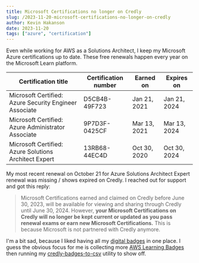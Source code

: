 ```yaml
---
title: Microsoft Certifications no longer on Credly
slug: /2023-11-20-microsoft-certifications-no-longer-on-credly
author: Kevin Hakanson
date: 2023-11-20
tags: ["azure", "certification"]
---
```


Even while working for AWS as a Solutions Architect, I keep my Microsoft Azure certifications up to date.  These free renewals happen every year on the Microsoft Learn platform.  


|Certification title | Certification number | Earned on | Expires on |
|--|--|--|--|
|Microsoft Certified: Azure Security Engineer Associate | D5CB4B-49F723 | Jan 21, 2021 | Jan 21, 2024 |
|Microsoft Certified: Azure Administrator Associate | 9P7D3F-0425CF | Mar 13, 2021 | Mar 13, 2024 |
|Microsoft Certified: Azure Solutions Architect Expert | 13RB68-44EC4D | Oct 30, 2020 | Oct 30, 2024 |

My most recent renewal on October 21 for Azure Solutions Architect Expert renewal was missing / shows expired on Credly.  I reached out for support and got this reply:

> Microsoft Certifications earned and claimed on Credly before June 30, 2023, will be available for viewing and sharing through Credly until June 30, 2024. However, **your Microsoft Certifications on Credly will no longer be kept current or updated as you pass renewal exams or earn new Microsoft Certifications.** This is because Microsoft is not partnered with Credly anymore.

I'm a bit sad, because I liked having all my [digital badges](https://www.credly.com/users/kevin-hakanson/badges) in one place.  I guess the obvious focus for me is collecting more [AWS Learning Badges](https://aws.amazon.com/training/badges/) then running my [credly-badges-to-csv](https://github.com/hakanson/credly-badges-to-csv) utility to show off.
